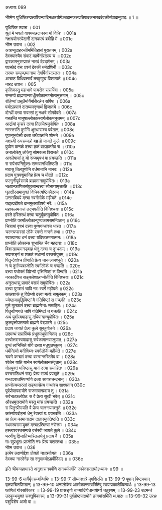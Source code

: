 अध्यायः 099

भीष्मेण युधिष्ठिरम्प्रत्यश्विन्यादिनक्षत्रयोगेऽन्नदानफलप्रतिपादकनारददेवकीसंवादानुवादः ॥ 1 ॥

युधिष्ठिर उवाच ।	001  
श्रुतं मे भवतो वाक्यमन्नदानस्य यो विधिः ।	001a  
नक्षत्रयोगस्येदानीं दानकल्पं ब्रवीहि मे ॥	001c  
भीष्म उवाच ।	002  
अत्राप्युदाहरन्तीममितिहासं पुरातनम् ।	002a  
देवक्याश्चैव संवादं महर्षेर्नारदस्य च ॥	002c  
द्वारकामनुसम्प्राप्तं नारदं देवदर्शनम् ।	003a  
पप्रच्छेदं वचः प्रश्नं देवकी धर्मदर्शिनी ॥	003c  
तस्याः सम्पृच्छमानाया देवर्षिर्नारदस्ततः ।	004a  
आचष्ट विधिवत्सर्वं तच्छृणुष्व विशाम्पते ॥	004c  
नारद उवाच ।	005  
कृत्तिकासु महाभागे पायसेन ससर्पिषा ।	005a  
सन्तर्प्य ब्राह्मणान्साधूँल्लोकानाप्नोत्यनुत्तमान् ॥	005c  
रोहिण्यां प्रसृतैर्मार्गैर्मांसैरन्नेन सर्पिषा ।	006a  
पयोऽन्नपानं दातव्यमनृणार्थं द्विजातये ॥	006c  
दोग्ध्रीं दत्त्वा सवत्सां तु नक्षत्रे सोमदैवते ।	007a  
गच्छन्ति मानुषाल्लोकात्स्वर्गलोकमनुत्तमम् ॥	007c  
आर्द्रायां कृसरं दत्त्वा तिलमिश्रमुपोषितः ।	008a  
नरस्तरति दुर्गाणि क्षुरधारांश्च पर्वतान् ॥	008c  
पूपान्पुनर्वसौ दत्त्वा तथैवान्नानि शोभने ।	009a  
यशस्वी रूपसम्पन्नो बह्वन्नो जायते कुले ॥	009c  
पुष्येण कनकं दत्त्वा कृतं वाऽकृतमेव च ।	010a  
अनालोकेषु लोकेषु सोमवत्स विराजते ॥	010c  
आश्लेषायां तु यो रूप्यमृषभं वा प्रयच्छति ।	011a  
स सर्पभयनिर्मुक्तः सम्भवानधितिष्ठति ॥	011c  
मघासु तिलपूर्णानि वर्धमानानि मानवः ।	012a  
प्रदाय पुत्रपशुमानिह प्रेत्य च मोदते ॥	012c  
फल्गुनीपूर्वसमये ब्राह्मणानामुपोषितः ।	013a  
भक्ष्यान्फाणितसंयुक्तान्दत्त्वा सौभाग्यमृच्छति ॥	013c  
घृतक्षीरसमायुक्तं विधिवत्षष्टिकौदनम् ।	014a  
उत्तराविषये दत्त्वा स्वर्गलोके महीयते ॥	014c  
यद्यत्प्रदीयते दानमुत्तराविषये नरैः ।	015a  
महाफलमनन्तं तद्भवतीति विनिश्चयः ॥	015c  
हस्ते हस्तिरथं दत्त्वा चतुर्युक्तमुपोषितः ।	016a  
प्राप्नोति परमाँल्लोकान्पुण्यकामसमन्वितान् ॥	016c  
चित्रायां वृषभं दत्त्वा पुण्यगन्धांश्च भारत ।	017a  
चरन्त्यप्सरसां लोके रमन्ते नन्दने तथा ॥	017c  
स्वात्यामथ धनं दत्त्वा यदिष्टतममात्मनः ।	018a  
प्राप्नोति लोकान्स शुभानिह चैव महद्यशः ॥	018c  
विशाखायामनड्वाहं धेनुं दत्त्वा च दुग्धदाम् ।	019a  
सप्रासङ्गं च शकटं सधान्यं वस्त्रसंयुतम् ॥	019c  
पितॄन्देवांश्च प्रीणाति प्रेत्य चानन्त्यमश्नुते ।	020a  
न च दुर्गाण्यवाप्नोति स्वर्गलोकं च गच्छति ॥	020c  
दत्त्वा यथोक्तं विप्रेभ्यो वृत्तिमिष्टां स विन्दति ।	021a  
नरकादींश्च सङ्क्लेशान्नाप्नोतीति विनिश्चयः ॥	021c  
अनुराधासु प्रावारं वरान्नं समुपोषितः ।	022a  
दत्त्वा युगशतं चापि नरः स्वर्गे महीयते ॥	022c  
कालशाकं तु विप्रेभ्यो दत्त्वा मर्त्यः समूलकम् ।	023a  
ज्येष्ठायामृद्धिमिष्टां वै गतिमिष्टां स गच्छति ॥	023c  
मूले मूलफलं दत्त्वा ब्राह्मणेभ्यः समाहितः ।	024a  
पितॄन्प्रीणयते चापि गतिमिष्टां च गच्छति ।	024c  
अथ पूर्वास्वषाढासु दधिपात्राण्युपोषितः ।	025a  
कुलवृत्तोपसम्पन्ने ब्राह्मणे वेदपारगे ॥	025c  
प्रदाय जायते प्रेत्य कुले सुबहुगोधने ।	026a  
उदमन्थं ससर्पिष्कं प्रभूतमधुफाणितम् ॥	026c  
दत्त्वोत्तरास्वषाढासु सर्वकामानवाप्नुयात् ।	027a  
दुग्धं त्वभिजिते योगे दत्त्वा मधुघृतप्लुतम् ।	027c  
धर्मनित्यो मनीषिभ्यः स्वर्गलोके महीयते ॥	027e  
श्रवणे कम्बलं दत्त्वा वस्त्रान्तरितमेव वा ।	028a  
श्वेतेन याति यानेन स्वर्गलोकानसंवृतान् ॥	028c  
गोप्रयुक्तं धनिष्ठासु यानं दत्त्वा समाहितः ।	029a  
वस्त्रराशिधनं सद्यः प्रेत्य राज्यं प्रपद्यते ॥	029c  
गन्धाञ्शतभिषग्योगे दत्त्वा सागरुचन्दनान् ।	030a  
प्राप्नोत्यप्सरसां सङ्घान्प्रेत्य गन्धांश्च शाश्वतान्	030c  
पूर्वप्रोष्ठपदायोगे राजमाषान्प्रदाय तु ।	031a  
सर्वभक्षफलोपेतः स वै प्रेत्य सुखी भवेत् ॥	031c  
औरभ्रमुत्तरायोगे यस्तु मांसं प्रयच्छति ।	032a  
स पितॄन्प्रीणयति वै प्रेत्य चानन्त्यमश्नुते ॥	032c  
कांस्योपदोहनां धेनु रेवत्यां यः प्रयच्छति ।	033a  
सा प्रेत्य कामानादाय दातारमुपतिष्ठति ॥	033c  
रथमश्वसमायुक्तं दत्त्वाऽश्विन्यां नरोत्तमः ।	034a  
हस्त्यश्वरथसम्पन्ने वर्चस्वी जायते कुले ॥	034c  
भरणीषु द्विजातिभ्यस्तिलधेनुं प्रदाय वै ।	035a  
गाः सुप्रभूताः प्राप्नोति नरः प्रेत्य यशस्तथा ॥	035c  
भीष्म उवाच ।	036  
इत्येष लक्षणोद्देशः प्रोक्तो नक्षत्रयोगतः ।	036a  
देवक्या नारदेनेह सा स्नुषाभ्योऽब्रवीदिदम् ॥ ॥	036c  

इति श्रीमन्महाभारते अनुशासनपर्वणि दानधर्मपर्वणि एकोनशततमोऽध्यायः ॥ 99 ॥

13-99-6 मार्गैर्मृगसम्बन्धिभिः ॥ 13-99-7 सौम्यनक्षत्रे मृगशिरसि ॥ 13-99-9 पूपान् पिष्टमयान् घृतपाचितपिण्डान् ॥ 13-99-10 अनालोकेष आलोकान्तरवर्जितेषु स्वयम्प्रकाशेष्वित्यर्थः ॥ 13-99-13 फाणितं गोरसविकारः ॥ 13-99-19 प्रासङ्गो धान्यादिपिधानयोग्यं चतुरश्रम् ॥ 13-99-23 उदमन्धं उदकुम्भयुक्तं सक्तुविकारम् ॥ 13-99-31 पूर्वप्रोष्टपदायोगे छागमांसमिति थ.पाठः ॥ 13-99-32 उरभ्रः पशुविशेष अजो वा ॥
